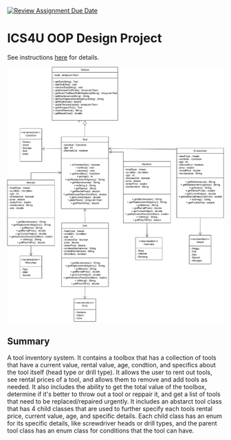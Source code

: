 [![Review Assignment Due Date](https://classroom.github.com/assets/deadline-readme-button-22041afd0340ce965d47ae6ef1cefeee28c7c493a6346c4f15d667ab976d596c.svg)](https://classroom.github.com/a/LXtbW2-T)
# ICS4U OOP Design Project

See instructions [here](INSTRUCTIONS.md) for details.

![diagram](src/Assignment/2-14-oop-design.drawio.png) 

## Summary
A tool inventory system. It contains a toolbox that has a collection of tools that have a current value, rental value, age, condtion, and specifics about the tool itself (head type or drill type). It allows the user to rent out tools, see rental prices of a tool, and allows them to remove and add tools as needed. It also includes the ability to get the total value of the toolbox, determine if it's better to throw out a tool or reppair it, and get a list of tools that need to be replaced/repaired urgently. It includes an abstarct tool class that has 4 child classes that are used to further specify each tools rental price, current value, age, and specific details. Each child class has an enum for its specific details, like screwdriver heads or drill types, and the parent tool class has an enum class for conditions that the tool can have. 